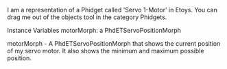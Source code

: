I am a representation of a Phidget called 'Servo 1-Motor' in Etoys.
You can drag me out of the objects tool in the category Phidgets.

Instance Variables
	motorMorph:	a PhdETServoPositionMorph

motorMorph
	- A PhdETServoPositionMorph that shows the current position of my servo motor. It also shows the minimum and maximum possible position.
